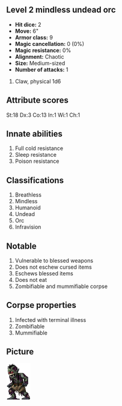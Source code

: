 ## Level 2 mindless undead orc

- **Hit dice:** 2
- **Move:** 6"
- **Armor class:** 9
- **Magic cancellation:** 0 (0%)
- **Magic resistance:** 0%
- **Alignment:** Chaotic
- **Size:** Medium-sized
- **Number of attacks:** 1
1. Claw, physical 1d6

## Attribute scores

St:18 Dx:3 Co:13 In:1 Wi:1 Ch:1

## Innate abilities

1. Full cold resistance
2. Sleep resistance
3. Poison resistance

## Classifications

1. Breathless
2. Mindless
3. Humanoid
4. Undead
5. Orc
6. Infravision

## Notable

1. Vulnerable to blessed weapons
2. Does not eschew cursed items
3. Eschews blessed items
4. Does not eat
5. Zombifiable and mummifiable corpse

## Corpse properties

1. Infected with terminal illness
2. Zombifiable
3. Mummifiable

## Picture

![Orc zombie](https://github.com/hyvanmielenpelit/GnollHackTileSet/blob/main/Monsters/orc_zombie/orc_zombie.png?raw=true)
